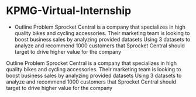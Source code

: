 # KPMG-Virtual-Internship
- Outline Problem
Sprocket Central is a company that specializes in high quality bikes and cycling accessories.
Their marketing team is looking to boost business sales by analyzing provided datasets
Using 3 datasets to analyze and recommend 1000 customers that Sprocket Central should target to drive higher value for the company

Outline Problem
Sprocket Central is a company that specializes in high quality bikes and cycling accessories.
Their marketing team is looking to boost business sales by analyzing provided datasets
Using 3 datasets to analyze and recommend 1000 customers that Sprocket Central should target to drive higher value for the company

